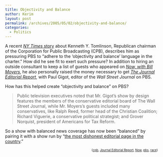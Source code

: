 ```yaml
---
title: Objectivity and Balance
author: Kerim
layout: post
permalink: /archives/2005/05/02/objectivity-and-balance/
categories:
  - Politics
---
```

A recent <a href="http://www.nytimes.com/2005/05/02/arts/television/02public.html?ex=1272686400&#038;en=4e1a4fc43fa3d5db&#038;ei=5090&#038;partner=rssuserland&#038;emc=rss" onclick="_gaq.push(['_trackEvent', 'outbound-article', 'http://www.nytimes.com/2005/05/02/arts/television/02public.html?ex=1272686400&en=4e1a4fc43fa3d5db&ei=5090&partner=rssuserland&emc=rss', 'NY Times story']);" ><em>NY Times</em> story</a> about Kenneth Y. Tomlinson, Republican chairman of the Corporation for Public Broadcasting (CPB), describes him as pressuring PBS to &#8220;adhere to the &#8216;objectivity and balance&#8217; language in the charter.&#8221; How did he see fit to exert such pressure? In addition to hiring an outside consultant to keep a list of guests who appeared on *<a href="http://www.pbs.org/now" onclick="_gaq.push(['_trackEvent', 'outbound-article', 'http://www.pbs.org/now', 'Now, with Bill Moyers']);" >Now, with Bill Moyers</a>*, he also personally raised the money necessary to get *[The Journal Editorial Report][1]*, with Paul Gigot, editor of the *Wall Street Journal* on PBS.

How has this helped create &#8220;objectivity and balance&#8221; on PBS?

> Public television executives noted that Mr. Gigot&#8217;s show by design features the members of the conservative editorial board of The Wall Street Journal, while Mr. Moyers&#8217;s guests included many conservatives, like Ralph Reed, former head of the Christian Coalition; Richard Viguerie, a conservative political strategist; and Grover Norquist, president of Americans for Tax Reform.

So a show with balanced news coverage has now been &#8220;balanced&#8221; by pairing it with a show run by &#8220;<a href="http://www.washingtonmonthly.com/archives/individual/2005_04/006194.php" onclick="_gaq.push(['_trackEvent', 'outbound-article', 'http://www.washingtonmonthly.com/archives/individual/2005_04/006194.php', 'the most dishonest editorial page in the country']);" >the most dishonest editorial page in the country</a>.&#8221;<!-- technorati tags start -->

<div style="text-align:right;">
  <span style="font-size:x-small;">{<a href="http://technorati.com/tag/cpb" onclick="_gaq.push(['_trackEvent', 'outbound-article', 'http://technorati.com/tag/cpb', 'cpb']);"  rel="tag">cpb</a>, <a href="http://technorati.com/tag/Journal Editorial Report" onclick="_gaq.push(['_trackEvent', 'outbound-article', 'http://technorati.com/tag/Journal Editorial Report', 'Journal Editorial Report']);"  rel="tag">Journal Editorial Report</a>, <a href="http://technorati.com/tag/Now" onclick="_gaq.push(['_trackEvent', 'outbound-article', 'http://technorati.com/tag/Now', 'Now']);"  rel="tag">Now</a>, <a href="http://technorati.com/tag/pbs" onclick="_gaq.push(['_trackEvent', 'outbound-article', 'http://technorati.com/tag/pbs', 'pbs']);"  rel="tag">pbs</a>, <a href="http://technorati.com/tag/race" onclick="_gaq.push(['_trackEvent', 'outbound-article', 'http://technorati.com/tag/race', 'race']);"  rel="tag">race</a>}</span>


<!-- technorati tags end -->



 [1]: www.pbs.org/wnet/journaleditorialreport/